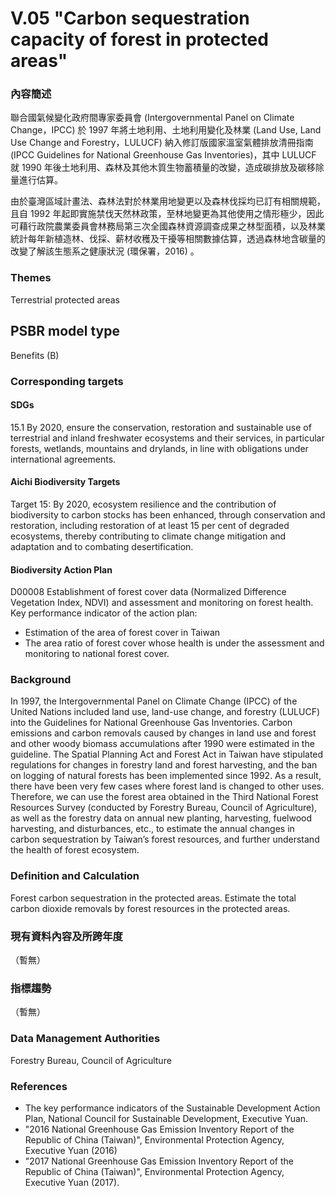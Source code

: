 # V.05 "Carbon sequestration capacity of forest in protected areas"

<script type="text/javascript" src="http://cdn.mathjax.org/mathjax/latest/MathJax.js?config=TeX-AMS-MML_HTMLorMML"></script>

### 內容簡述
聯合國氣候變化政府間專家委員會 (Intergovernmental Panel on Climate Change，IPCC) 於 1997 年將土地利用、土地利用變化及林業 (Land Use, Land Use Change and Forestry，LULUCF) 納入修訂版國家溫室氣體排放清冊指南 (IPCC Guidelines for National Greenhouse Gas Inventories)，其中 LULUCF 就 1990 年後土地利用、森林及其他木質生物蓄積量的改變，造成碳排放及碳移除量進行估算。

由於臺灣區域計畫法、森林法對於林業用地變更以及森林伐採均已訂有相關規範，且自 1992 年起即實施禁伐天然林政策，至林地變更為其他使用之情形極少，因此可藉行政院農業委員會林務局第三次全國森林資源調查成果之林型面積，以及林業統計每年新植造林、伐採、薪材收穫及干擾等相關數據估算，透過森林地含碳量的改變了解該生態系之健康狀況 (環保署，2016) 。

### Themes
Terrestrial protected areas
## PSBR model type
Benefits (B)
### Corresponding targets
#### SDGs
15.1 By 2020, ensure the conservation, restoration and sustainable use of terrestrial and inland freshwater ecosystems and their services, in particular forests, wetlands, mountains and drylands, in line with obligations under international agreements.
#### Aichi Biodiversity Targets
Target 15: By 2020, ecosystem resilience and the contribution of biodiversity to carbon stocks has been enhanced, through conservation and restoration, including restoration of at least 15 per cent of degraded ecosystems, thereby contributing to climate change mitigation and adaptation and to combating desertification.
#### Biodiversity Action Plan
D00008 Establishment of forest cover data (Normalized Difference Vegetation Index, NDVI) and assessment and monitoring on forest health. Key performance indicator of the action plan:
* Estimation of the area of forest cover in Taiwan
* The area ratio of forest cover whose health is under the assessment and monitoring to national forest cover.
### Background
In 1997, the Intergovernmental Panel on Climate Change (IPCC) of the United Nations included land use, land-use change, and forestry (LULUCF) into the Guidelines for National Greenhouse Gas Inventories. Carbon emissions and carbon removals caused by changes in land use and forest and other woody biomass accumulations after 1990 were estimated in the guideline. The Spatial Planning Act and Forest Act in Taiwan have stipulated regulations for changes in forestry land and forest harvesting, and the ban on logging of natural forests has been implemented since 1992. As a result, there have been very few cases where forest land is changed to other uses. Therefore, we can use the forest area obtained in the Third National Forest Resources Survey (conducted by Forestry Bureau, Council of Agriculture), as well as the forestry data on annual new planting, harvesting, fuelwood harvesting, and disturbances, etc., to estimate the annual changes in carbon sequestration by Taiwan’s forest resources, and further understand the health of forest ecosystem.
### Definition and Calculation
Forest carbon sequestration in the protected areas. Estimate the total carbon dioxide removals by forest resources in the protected areas.

### 現有資料內容及所跨年度
（暫無）
### 指標趨勢
（暫無）
### Data Management Authorities
Forestry Bureau, Council of Agriculture
### References
* The key performance indicators of the Sustainable Development Action Plan, National Council for Sustainable Development, Executive Yuan.
* "2016 National Greenhouse Gas Emission Inventory Report of the Republic of China (Taiwan)", Environmental Protection Agency, Executive Yuan (2016)
* "2017 National Greenhouse Gas Emission Inventory Report of the Republic of China (Taiwan)", Environmental Protection Agency, Executive Yuan (2017).
